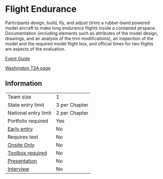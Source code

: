 # Flight Endurance

Participants design, build, fly, and adjust (trim) a rubber-band
powered model aircraft to make long endurance flights inside
a contained airspace. Documentation (including elements
such as attributes of the model design, drawings, and an analysis of the trim modifications), an inspection of the model and
the required model flight box, and official times for two flights
are aspects of the evaluation.

[Event Guide](https://lwsd.sharepoint.com/:b:/r/sites/GR-JHS-TechnologyStudentAssociation-SCA/Shared%20Documents/23-24/Competition/Event%20Guides/HS%20-%20Flight%20Endurance.pdf)

[Washington TSA page](https://www.washingtontsa.org/high-school-events/flight-endurance)

## Information

|                             |               |
| --------------------------- | ------------- |
| Team size                   | 1             |
| State entry limit           | 3 per Chapter |
| National entry limit        | 2 per Chapter |
| Portfolio required          | Yes           |
| [Early entry](/#terms)      | No            |
| Requires test               | No            |
| [Onsite Only](/#terms)      | No            |
| [Toolbox required](/#terms) | No            |
| [Presentation](/#terms)     | No            |
| [Interview](/#terms)        | No            |
